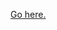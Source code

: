 <a href="https://danielcarter.dev">
    <img src="https://danielcarter.dev/coverimage.svg" alt="" >
    <p>Go here.</p>
</a>
